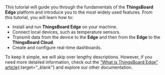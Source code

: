 This tutorial will guide you through the fundamentals of the **ThingsBoard Edge** platform and introduce you to the most widely used features. From this tutorial, you will learn how to:
* Install and run **ThingsBoard Edge** on your machine.
* Connect local devices, such as temperature sensors.
* Transmit data from the device to the **Edge** and then from the **Edge** to the **ThingsBoard Cloud**.
* Create and configure real-time dashboards.

To keep it simple, we will skip over lengthy descriptions. However, if you need more detailed information, check out the [“What is ThingsBoard Edge” article](/docs/{{docsPrefix}}getting-started-guides/what-is-edge/){:target="_blank"} and explore our other documentation. 